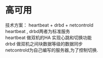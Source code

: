 # 高可用

技术方案： heartbeat + drbd  + netcontrold <br>
heartbeat , drbd两者为标准服务 <br>
heartbeat 做双机的HA 实现心跳和切换功能 <br>
drbd 做双机之间块数据等级的数据同步 <br>
netcontrold为自己编写的服务器,为了控制切换.